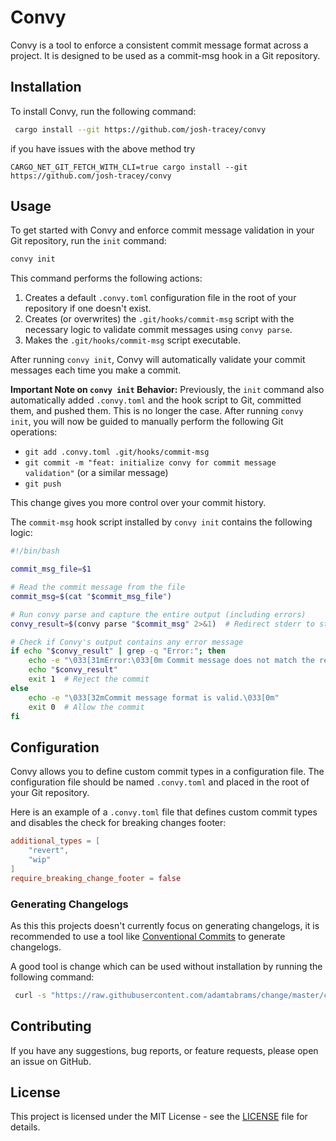 # Convy

Convy is a tool to enforce a consistent commit message format across a project. It is designed to be used as a commit-msg hook in a Git repository.

## Installation

To install Convy, run the following command:
```bash
 cargo install --git https://github.com/josh-tracey/convy
```

if you have issues with the above method try

```
CARGO_NET_GIT_FETCH_WITH_CLI=true cargo install --git https://github.com/josh-tracey/convy
```

## Usage

To get started with Convy and enforce commit message validation in your Git repository, run the `init` command:

```bash
convy init
```

This command performs the following actions:
1. Creates a default `.convy.toml` configuration file in the root of your repository if one doesn't exist.
2. Creates (or overwrites) the `.git/hooks/commit-msg` script with the necessary logic to validate commit messages using `convy parse`.
3. Makes the `.git/hooks/commit-msg` script executable.

After running `convy init`, Convy will automatically validate your commit messages each time you make a commit.

**Important Note on `convy init` Behavior:**
Previously, the `init` command also automatically added `.convy.toml` and the hook script to Git, committed them, and pushed them. This is no longer the case. After running `convy init`, you will now be guided to manually perform the following Git operations:
- `git add .convy.toml .git/hooks/commit-msg`
- `git commit -m "feat: initialize convy for commit message validation"` (or a similar message)
- `git push`

This change gives you more control over your commit history.

The `commit-msg` hook script installed by `convy init` contains the following logic:
```bash
#!/bin/bash

commit_msg_file=$1

# Read the commit message from the file
commit_msg=$(cat "$commit_msg_file")

# Run convy parse and capture the entire output (including errors)
convy_result=$(convy parse "$commit_msg" 2>&1)  # Redirect stderr to stdout

# Check if Convy's output contains any error message
if echo "$convy_result" | grep -q "Error:"; then
    echo -e "\033[31mError:\033[0m Commit message does not match the required format:"
    echo "$convy_result"
    exit 1  # Reject the commit 
else
    echo -e "\033[32mCommit message format is valid.\033[0m"
    exit 0  # Allow the commit
fi
```

## Configuration

Convy allows you to define custom commit types in a configuration file. The configuration file should be named `.convy.toml` and placed in the root of your Git repository.

Here is an example of a `.convy.toml` file that defines custom commit types and disables the check for breaking changes footer:

```toml
additional_types = [
    "revert",
    "wip"
]
require_breaking_change_footer = false
```

### Generating Changelogs

As this this projects doesn't currently focus on generating changelogs, it is recommended to use a tool like [Conventional Commits](https://www.conventionalcommits.org/en/v1.0.0/) to generate changelogs.

A good tool is change which can be used without installation by running the following command:
```bash
 curl -s "https://raw.githubusercontent.com/adamtabrams/change/master/change" | sh -s -- init
```

## Contributing

If you have any suggestions, bug reports, or feature requests, please open an issue on GitHub.

## License

This project is licensed under the MIT License - see the [LICENSE](LICENSE) file for details.

